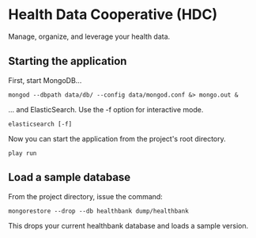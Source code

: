 Health Data Cooperative (HDC)
==========

Manage, organize, and leverage your health data.

Starting the application
------------------------

First, start MongoDB...

    mongod --dbpath data/db/ --config data/mongod.conf &> mongo.out &

... and ElasticSearch. Use the -f option for interactive mode.

    elasticsearch [-f]

Now you can start the application from the project's root directory.

    play run


Load a sample database
----------------------

From the project directory, issue the command:

    mongorestore --drop --db healthbank dump/healthbank

This drops your current healthbank database and loads a sample version.
